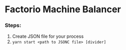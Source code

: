 # Factorio Machine Balancer

### Steps:
1. Create JSON file for your process
2. `yarn start <path to JSONC file> [divider]`